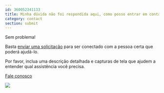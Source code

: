 ```yaml
---
id: 360052341133
title: Minha dúvida não foi respondida aqui, como posso entrar em contato com o suporte?
category: contact 
section: submit
---
```

Sem problema!

Basta [enviar uma solicitação](https://help.studycat.com/hc/en-gb/requests/new) para ser conectado com a pessoa certa que poderá ajudá-lo.

Por favor, inclua uma descrição detalhada e capturas de tela que ajudem a entender qual assistência você precisa.

[Fale conosco](https://help.studycat.com/hc/en-gb/requests/new)

![](https://help.studycat.com/hc/article_attachments/31662880176025)